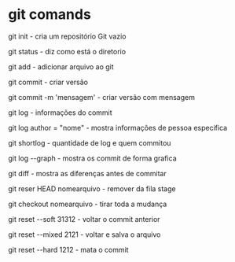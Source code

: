 # git comands

git init                    - cria um repositório Git vazio 

git status						      - diz como está o diretorio

git add 						        - adicionar arquivo ao git

git commit  					      - criar versão 

git commit -m 'mensagem'		- criar versão com mensagem

git log 						        - informações do commit

git log author = "nome"			- mostra informações de pessoa especifica

git shortlog 					      - quantidade de log e quem commitou

git log --graph					    - mostra os commit de forma grafica

git diff 						        - mostra as diferenças antes de commitar

git reser HEAD nomearquivo	- remover da fila stage

git checkout nomearquivo 		- tirar toda a mudança

git reset --soft 31312			- voltar o commit anterior

git reset --mixed	2121		  - voltar e salva o arquivo

git reset  --hard 1212			- mata o commit 

